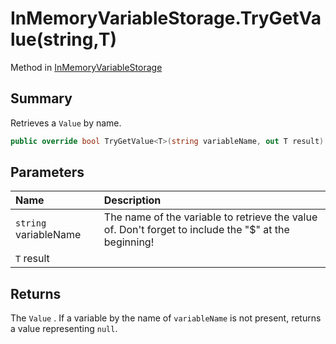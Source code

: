 # InMemoryVariableStorage.TryGetValue(string,T)

Method in [InMemoryVariableStorage](api/csharp/yarn.unity.inmemoryvariablestorage.md)

## Summary


Retrieves a  <code>Value</code>  by name.


```csharp
public override bool TryGetValue<T>(string variableName, out T result)
```

## Parameters

|Name|Description|
|:---|:---|
|`string` variableName|The name of the variable to retrieve the value of. Don't forget to include the "$" at the beginning!|
|`T` result||

## Returns

The  <code>Value</code> . If a variable by the name of
<code>variableName</code>  is not present, returns a value
representing `null`.

